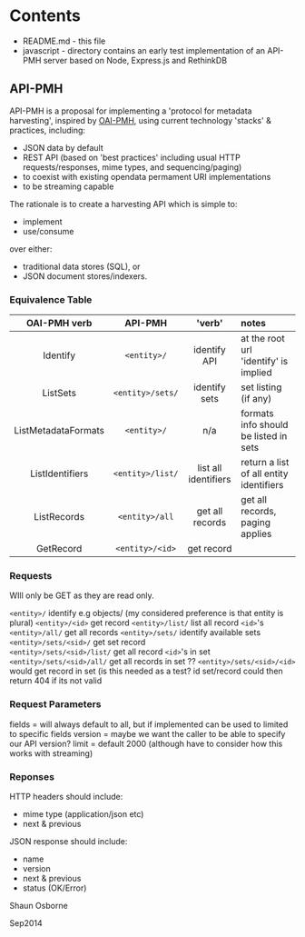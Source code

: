 # Contents

* README.md - this file
* javascript - directory contains an early test implementation of an API-PMH server based on Node, Express.js and RethinkDB

## API-PMH

API-PMH is a proposal for implementing a 'protocol for metadata harvesting', inspired by [OAI-PMH](http://www.openarchives.org/pmh/), using current technology 'stacks' & practices, including:

* JSON data by default
* REST API (based on 'best practices' including usual HTTP requests/responses, mime types, and sequencing/paging)
* to coexist with existing opendata permament URI implementations
* to be streaming capable

The rationale is to create a harvesting API which is simple to:
* implement
* use/consume 

over either:
* traditional data stores (SQL), or
* JSON document stores/indexers.   

### Equivalence Table

OAI-PMH verb | API-PMH | 'verb' | notes |
:-------: | :-------: | :-------: | :--------------- |
Identify | `<entity>/`| identify API | at the root url 'identify' is implied |
ListSets| `<entity>/sets/`| identify sets | set listing (if any)|
ListMetadataFormats | `<entity>/` | n/a | formats info should be listed in sets |
ListIdentifiers|`<entity>/list/`| list all identifiers | return a list of all entity identifiers |
ListRecords|`<entity>/all`| get all records | get all records, paging applies |
GetRecord |`<entity>/<id>`| get record|

### Requests

WIll only be GET as they are read only.

`<entity>/` identify e.g objects/ 
(my considered preference is that entity is plural)
`<entity>/<id>` get record
`<entity>/list/` list all record `<id>`'s 
`<entity>/all/` get all records 
`<entity>/sets/` identify available sets
`<entity>/sets/<sid>/` get set record  
`<entity>/sets/<sid>/list/` get all record `<id>`'s in set
`<entity>/sets/<sid>/all/` get all records in set
?? `<entity>/sets/<sid>/<id>` would get record in set (is this needed as a test? id set/record could then return 404 if its not valid

### Request Parameters

fields = will always default to all, but if implemented can be used to limited to specific fields
version = maybe we want the caller to be able to specify our API version?
limit = default 2000 (although have to consider how this works with streaming)

### Reponses

HTTP headers should include:
* mime type (application/json etc)
* next & previous

JSON response should include:
* name
* version
* next & previous
* status (OK/Error)





Shaun Osborne

Sep2014
